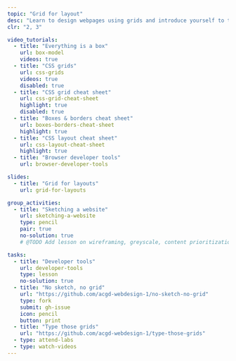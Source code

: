 ```yaml
---
topic: "Grid for layout"
desc: "Learn to design webpages using grids and introduce yourself to the CSS Grid layout engine."
clr: "2, 3"

video_tutorials:
  - title: "Everything is a box"
    url: box-model
    videos: true
  - title: "CSS grids"
    url: css-grids
    videos: true
    disabled: true
  - title: "CSS grid cheat sheet"
    url: css-grid-cheat-sheet
    highlight: true
    disabled: true
  - title: "Boxes & borders cheat sheet"
    url: boxes-borders-cheat-sheet
    highlight: true
  - title: "CSS layout cheat sheet"
    url: css-layout-cheat-sheet
    highlight: true
  - title: "Browser developer tools"
    url: browser-developer-tools

slides:
  - title: "Grid for layouts"
    url: grid-for-layouts

group_activities:
  - title: "Sketching a website"
    url: sketching-a-website
    type: pencil
    pair: true
    no-solution: true
    # @TODO Add lesson on wireframing, greyscale, content prioritization

tasks:
  - title: "Developer tools"
    url: developer-tools
    type: lesson
    no-solution: true
  - title: "No sketch, no grid"
    url: "https://github.com/acgd-webdesign-1/no-sketch-no-grid"
    type: fork
    submit: gh-issue
    icon: pencil
    button: print
  - title: "Type those grids"
    url: "https://github.com/acgd-webdesign-1/type-those-grids"
  - type: attend-labs
  - type: watch-videos
---
```

